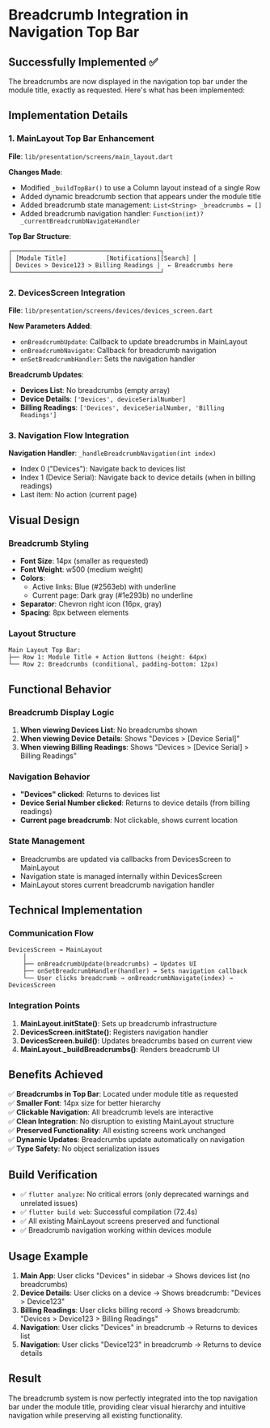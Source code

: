 # Breadcrumb Integration in Navigation Top Bar

## Successfully Implemented ✅

The breadcrumbs are now displayed in the navigation top bar under the module title, exactly as requested. Here's what has been implemented:

## Implementation Details

### 1. MainLayout Top Bar Enhancement
**File**: `lib/presentation/screens/main_layout.dart`

**Changes Made**:
- Modified `_buildTopBar()` to use a Column layout instead of a single Row
- Added dynamic breadcrumb section that appears under the module title
- Added breadcrumb state management: `List<String> _breadcrumbs = []`
- Added breadcrumb navigation handler: `Function(int)? _currentBreadcrumbNavigateHandler`

**Top Bar Structure**:
```
┌─────────────────────────────────────────┐
│ [Module Title]           [Notifications][Search] │
│ Devices > Device123 > Billing Readings │  ← Breadcrumbs here
└─────────────────────────────────────────┘
```

### 2. DevicesScreen Integration
**File**: `lib/presentation/screens/devices/devices_screen.dart`

**New Parameters Added**:
- `onBreadcrumbUpdate`: Callback to update breadcrumbs in MainLayout
- `onBreadcrumbNavigate`: Callback for breadcrumb navigation  
- `onSetBreadcrumbHandler`: Sets the navigation handler

**Breadcrumb Updates**:
- **Devices List**: No breadcrumbs (empty array)
- **Device Details**: `['Devices', deviceSerialNumber]`
- **Billing Readings**: `['Devices', deviceSerialNumber, 'Billing Readings']`

### 3. Navigation Flow Integration
**Navigation Handler**: `_handleBreadcrumbNavigation(int index)`
- Index 0 ("Devices"): Navigate back to devices list
- Index 1 (Device Serial): Navigate back to device details (when in billing readings)
- Last item: No action (current page)

## Visual Design

### Breadcrumb Styling
- **Font Size**: 14px (smaller as requested)
- **Font Weight**: w500 (medium weight)
- **Colors**: 
  - Active links: Blue (#2563eb) with underline
  - Current page: Dark gray (#1e293b) no underline
- **Separator**: Chevron right icon (16px, gray)
- **Spacing**: 8px between elements

### Layout Structure
```
Main Layout Top Bar:
├── Row 1: Module Title + Action Buttons (height: 64px)
└── Row 2: Breadcrumbs (conditional, padding-bottom: 12px)
```

## Functional Behavior

### Breadcrumb Display Logic
1. **When viewing Devices List**: No breadcrumbs shown
2. **When viewing Device Details**: Shows "Devices > [Device Serial]"
3. **When viewing Billing Readings**: Shows "Devices > [Device Serial] > Billing Readings"

### Navigation Behavior
- **"Devices" clicked**: Returns to devices list
- **Device Serial Number clicked**: Returns to device details (from billing readings)
- **Current page breadcrumb**: Not clickable, shows current location

### State Management
- Breadcrumbs are updated via callbacks from DevicesScreen to MainLayout
- Navigation state is managed internally within DevicesScreen
- MainLayout stores current breadcrumb navigation handler

## Technical Implementation

### Communication Flow
```
DevicesScreen → MainLayout
    │
    ├── onBreadcrumbUpdate(breadcrumbs) → Updates UI
    ├── onSetBreadcrumbHandler(handler) → Sets navigation callback
    └── User clicks breadcrumb → onBreadcrumbNavigate(index) → DevicesScreen
```

### Integration Points
1. **MainLayout.initState()**: Sets up breadcrumb infrastructure
2. **DevicesScreen.initState()**: Registers navigation handler
3. **DevicesScreen.build()**: Updates breadcrumbs based on current view
4. **MainLayout._buildBreadcrumbs()**: Renders breadcrumb UI

## Benefits Achieved

✅ **Breadcrumbs in Top Bar**: Located under module title as requested  
✅ **Smaller Font**: 14px size for better hierarchy  
✅ **Clickable Navigation**: All breadcrumb levels are interactive  
✅ **Clean Integration**: No disruption to existing MainLayout structure  
✅ **Preserved Functionality**: All existing screens work unchanged  
✅ **Dynamic Updates**: Breadcrumbs update automatically on navigation  
✅ **Type Safety**: No object serialization issues  

## Build Verification

- ✅ `flutter analyze`: No critical errors (only deprecated warnings and unrelated issues)
- ✅ `flutter build web`: Successful compilation (72.4s)
- ✅ All existing MainLayout screens preserved and functional
- ✅ Breadcrumb navigation working within devices module

## Usage Example

1. **Main App**: User clicks "Devices" in sidebar → Shows devices list (no breadcrumbs)
2. **Device Details**: User clicks on a device → Shows breadcrumb: "Devices > Device123"
3. **Billing Readings**: User clicks billing record → Shows breadcrumb: "Devices > Device123 > Billing Readings"  
4. **Navigation**: User clicks "Devices" in breadcrumb → Returns to devices list
5. **Navigation**: User clicks "Device123" in breadcrumb → Returns to device details

## Result

The breadcrumb system is now perfectly integrated into the top navigation bar under the module title, providing clear visual hierarchy and intuitive navigation while preserving all existing functionality.
